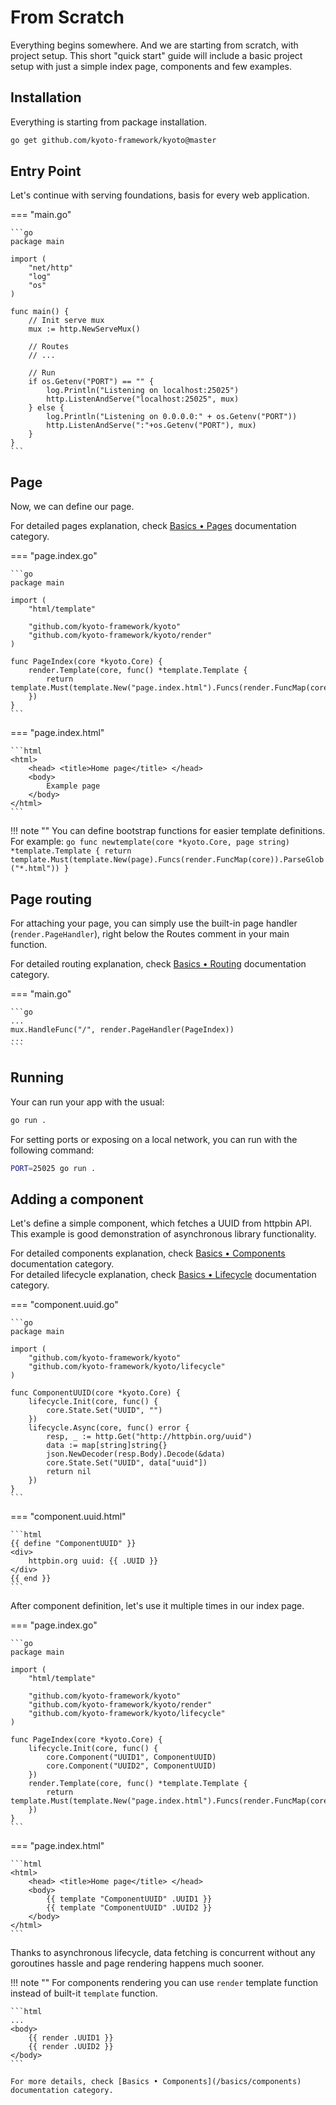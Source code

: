# From Scratch

Everything begins somewhere.
And we are starting from scratch, with project setup.
This short "quick start" guide will include a basic project setup with just a simple index page, components and few examples.

## Installation

Everything is starting from package installation.

```bash
go get github.com/kyoto-framework/kyoto@master
```

## Entry Point

Let's continue with serving foundations, basis for every web application.

=== "main.go"

	```go
	package main

	import (
	    "net/http"
	    "log"
	    "os"
	)

	func main() {
	    // Init serve mux
	    mux := http.NewServeMux()

	    // Routes
	    // ...

	    // Run
	    if os.Getenv("PORT") == "" {
	        log.Println("Listening on localhost:25025")
	        http.ListenAndServe("localhost:25025", mux)
	    } else {
	        log.Println("Listening on 0.0.0.0:" + os.Getenv("PORT"))
	        http.ListenAndServe(":"+os.Getenv("PORT"), mux)
	    }
	}
	```

## Page

Now, we can define our page.

For detailed pages explanation, check [Basics • Pages](/basics/pages) documentation category.

=== "page.index.go"

	```go
	package main

	import (
	    "html/template"

	    "github.com/kyoto-framework/kyoto"
	    "github.com/kyoto-framework/kyoto/render"
	)

	func PageIndex(core *kyoto.Core) {
		render.Template(core, func() *template.Template {
			return template.Must(template.New("page.index.html").Funcs(render.FuncMap(core)).ParseGlob("*.html"))
		})
	}
	```

=== "page.index.html"

	```html
	<html>
		<head> <title>Home page</title> </head>
		<body>
			Example page
		</body>
	</html>
	```

!!! note ""
    You can define bootstrap functions for easier template definitions. For example:
    ```go
    func newtemplate(core *kyoto.Core, page string) *template.Template {
        return template.Must(template.New(page).Funcs(render.FuncMap(core)).ParseGlob("*.html"))
    }
    ```

## Page routing

For attaching your page, you can simply use the built-in page handler (`render.PageHandler`), right below the Routes comment in your main function.

For detailed routing explanation, check [Basics • Routing](/basics/routing) documentation category.

=== "main.go"

	```go
	...
	mux.HandleFunc("/", render.PageHandler(PageIndex))
	...
	```
	

## Running

Your can run your app with the usual:

```bash
go run .
```

For setting ports or exposing on a local network, you can run with the following command:

```bash
PORT=25025 go run .
```

## Adding a component

Let's define a simple component, which fetches a UUID from httpbin API.
This example is good demonstration of asynchronous library functionality.

For detailed components explanation, check [Basics • Components](/basics/components) documentation category.  
For detailed lifecycle explanation, check [Basics • Lifecycle](/basics/lifecycle) documentation category.

=== "component.uuid.go"

	```go
	package main

	import (
		"github.com/kyoto-framework/kyoto"
		"github.com/kyoto-framework/kyoto/lifecycle"
	)

	func ComponentUUID(core *kyoto.Core) {
		lifecycle.Init(core, func() {
			core.State.Set("UUID", "")
		})
		lifecycle.Async(core, func() error {
			resp, _ := http.Get("http://httpbin.org/uuid")
	        data := map[string]string{}
	        json.NewDecoder(resp.Body).Decode(&data)
	        core.State.Set("UUID", data["uuid"])
	        return nil
		})
	}
	```

=== "component.uuid.html"

	```html
	{{ define "ComponentUUID" }}
	<div>
		httpbin.org uuid: {{ .UUID }}
	</div>
	{{ end }}
	```

After component definition, let's use it multiple times in our index page.

=== "page.index.go"

	```go
	package main

	import (
	    "html/template"

	    "github.com/kyoto-framework/kyoto"
	    "github.com/kyoto-framework/kyoto/render"
	    "github.com/kyoto-framework/kyoto/lifecycle"
	)

	func PageIndex(core *kyoto.Core) {
		lifecycle.Init(core, func() {
			core.Component("UUID1", ComponentUUID)
			core.Component("UUID2", ComponentUUID)
		})
		render.Template(core, func() *template.Template {
			return template.Must(template.New("page.index.html").Funcs(render.FuncMap(core)).ParseGlob("*.html"))
		})
	}
	```

=== "page.index.html"

	```html
	<html>
	    <head> <title>Home page</title> </head>
	    <body>
	        {{ template "ComponentUUID" .UUID1 }}
	        {{ template "ComponentUUID" .UUID2 }}
	    </body>
	</html>
	```

Thanks to asynchronous lifecycle, data fetching is concurrent without any goroutines hassle and page rendering happens much sooner.

!!! note ""
	For components rendering you can use `render` template function instead of built-it `template` function.

	```html
	...
	<body>
		{{ render .UUID1 }}
		{{ render .UUID2 }}
	</body>
	```

	For more details, check [Basics • Components](/basics/components) documentation category.
